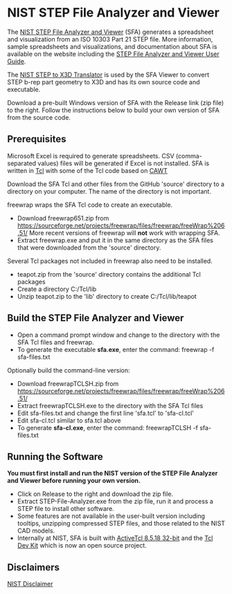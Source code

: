 # NIST STEP File Analyzer and Viewer

The [NIST STEP File Analyzer and Viewer](https://www.nist.gov/services-resources/software/step-file-analyzer-and-viewer) (SFA) 
generates a spreadsheet and visualization from an ISO 10303 Part 21 STEP file.  More information, sample spreadsheets and visualizations, and documentation about SFA is available on the website 
including the [STEP File Analyzer and Viewer User Guide](https://www.nist.gov/publications/step-file-analyzer-and-viewer-user-guide-update-7).

The [NIST STEP to X3D Translator](https://www.nist.gov/services-resources/software/step-x3d-translator) is used by the SFA Viewer to convert STEP b-rep part geometry to X3D and has its own source code and executable.

Download a pre-built Windows version of SFA with the Release link (zip file) to the right. 
Follow the instructions below to build your own version of SFA from the source code.  

## Prerequisites

Microsoft Excel is required to generate spreadsheets.  CSV (comma-separated values) files will be generated if Excel is not 
installed.  SFA is written in [Tcl](https://wiki.tcl-lang.org/) with some of the Tcl code based on [CAWT](https://www.tcl3d.org/cawt/)

Download the SFA Tcl and other files from the GitHub 'source' directory to a directory on your computer.  The name of the directory is not 
important.

freewrap wraps the SFA Tcl code to create an executable.

- Download freewrap651.zip from <https://sourceforge.net/projects/freewrap/files/freewrap/freeWrap%206.51/>  More recent versions of freewrap will **not** work with wrapping SFA.
- Extract freewrap.exe and put it in the same directory as the SFA files that were downloaded from the 'source' directory.

Several Tcl packages not included in freewrap also need to be installed.

- teapot.zip from the 'source' directory contains the additional Tcl packages
- Create a directory C:/Tcl/lib
- Unzip teapot.zip to the 'lib' directory to create C:/Tcl/lib/teapot

## Build the STEP File Analyzer and Viewer

- Open a command prompt window and change to the directory with the SFA Tcl files and freewrap.
- To generate the executable **sfa.exe**, enter the command: freewrap -f sfa-files.txt

Optionally build the command-line version:

- Download freewrapTCLSH.zip from <https://sourceforge.net/projects/freewrap/files/freewrap/freeWrap%206.51/>
- Extract freewrapTCLSH.exe to the directory with the SFA Tcl files
- Edit sfa-files.txt and change the first line 'sfa.tcl' to 'sfa-cl.tcl'
- Edit sfa-cl.tcl similar to sfa.tcl above
- To generate **sfa-cl.exe**, enter the command: freewrapTCLSH -f sfa-files.txt

## Running the Software

**You must first install and run the NIST version of the STEP File Analyzer and Viewer before running your own version.**
- Click on Release to the right and download the zip file.
- Extract STEP-File-Analyzer.exe from the zip file, run it and process a STEP file to install other software.
- Some features are not available in the user-built version including tooltips, unzipping compressed STEP files, and those related to the NIST CAD models.
- Internally at NIST, SFA is built with [ActiveTcl 8.5.18 32-bit](https://www.activestate.com/products/tcl/) and the [Tcl Dev Kit](https://www.activestate.com/blog/tcl-dev-kit-now-open-source/) which is now an open source project.

## Disclaimers

[NIST Disclaimer](https://www.nist.gov/disclaimer)
